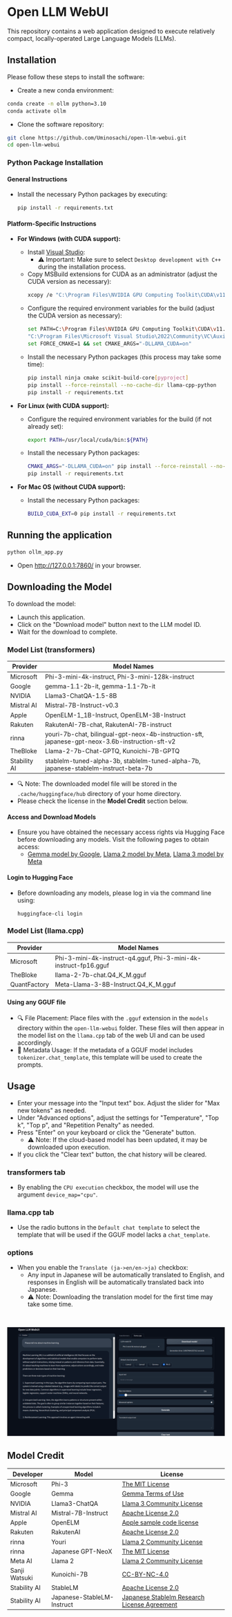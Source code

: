 # Open LLM WebUI

This repository contains a web application designed to execute relatively compact, locally-operated Large Language Models (LLMs).

## Installation

Please follow these steps to install the software:

* Create a new conda environment:
```bash
conda create -n ollm python=3.10
conda activate ollm
```

* Clone the software repository:
```bash
git clone https://github.com/Uminosachi/open-llm-webui.git
cd open-llm-webui
```

### Python Package Installation

#### General Instructions
* Install the necessary Python packages by executing:
  ```bash
  pip install -r requirements.txt
  ```

#### Platform-Specific Instructions
* **For Windows (with CUDA support):**
  - Install [Visual Studio](https://learn.microsoft.com/ja-jp/visualstudio/install/install-visual-studio?view=vs-2022):
    - ⚠️ Important: Make sure to select `Desktop development with C++` during the installation process.
  - Copy MSBuild extensions for CUDA as an administrator (adjust the CUDA version as necessary):
    ```bash
    xcopy /e "C:\Program Files\NVIDIA GPU Computing Toolkit\CUDA\v11.8\extras\visual_studio_integration\MSBuildExtensions" "C:\Program Files\Microsoft Visual Studio\2022\Community\MSBuild\Microsoft\VC\v170\BuildCustomizations"
    ```
  - Configure the required environment variables for the build (adjust the CUDA version as necessary):
    ```bash
    set PATH=C:\Program Files\NVIDIA GPU Computing Toolkit\CUDA\v11.8\bin;%PATH%
    "C:\Program Files\Microsoft Visual Studio\2022\Community\VC\Auxiliary\Build\vcvars64.bat"
    set FORCE_CMAKE=1 && set CMAKE_ARGS="-DLLAMA_CUDA=on"
    ```
  - Install the necessary Python packages (this process may take some time):
    ```bash
    pip install ninja cmake scikit-build-core[pyproject]
    pip install --force-reinstall --no-cache-dir llama-cpp-python
    pip install -r requirements.txt
    ```

* **For Linux (with CUDA support):**
  - Configure the required environment variables for the build (if not already set):
    ```bash
    export PATH=/usr/local/cuda/bin:${PATH}
    ```
  - Install the necessary Python packages:
    ```bash
    CMAKE_ARGS="-DLLAMA_CUDA=on" pip install --force-reinstall --no-cache-dir llama-cpp-python
    pip install -r requirements.txt
    ```

* **For Mac OS (without CUDA support):**
  - Install the necessary Python packages:
    ```bash
    BUILD_CUDA_EXT=0 pip install -r requirements.txt
    ```

## Running the application

```bash
python ollm_app.py
```

* Open http://127.0.0.1:7860/ in your browser.

## Downloading the Model

To download the model:
* Launch this application.
* Click on the "Download model" button next to the LLM model ID.
* Wait for the download to complete.

### Model List (transformers)

| Provider      | Model Names                                                                                |
|---------------|--------------------------------------------------------------------------------------------|
| Microsoft     | Phi-3-mini-4k-instruct, Phi-3-mini-128k-instruct                                           |
| Google        | gemma-1.1-2b-it, gemma-1.1-7b-it                                                           |
| NVIDIA        | Llama3-ChatQA-1.5-8B                                                                       |
| Mistral AI    | Mistral-7B-Instruct-v0.3                                                                   |
| Apple         | OpenELM-1_1B-Instruct, OpenELM-3B-Instruct                                                 |
| Rakuten       | RakutenAI-7B-chat, RakutenAI-7B-instruct                                                   |
| rinna         | youri-7b-chat, bilingual-gpt-neox-4b-instruction-sft, japanese-gpt-neox-3.6b-instruction-sft-v2 |
| TheBloke      | Llama-2-7b-Chat-GPTQ, Kunoichi-7B-GPTQ                                                     |
| Stability AI  | stablelm-tuned-alpha-3b, stablelm-tuned-alpha-7b, japanese-stablelm-instruct-beta-7b       |

* 🔍 Note: The downloaded model file will be stored in the `.cache/huggingface/hub` directory of your home directory.
* Please check the license in the **Model Credit** section below.

#### Access and Download Models
* Ensure you have obtained the necessary access rights via Hugging Face before downloading any models. Visit the following pages to obtain access:
  - [Gemma model by Google](https://huggingface.co/google/gemma-1.1-2b-it), [Llama 2 model by Meta](https://huggingface.co/meta-llama/Llama-2-7b-hf), [Llama 3 model by Meta](https://huggingface.co/meta-llama/Meta-Llama-3-8B)

#### Login to Hugging Face
* Before downloading any models, please log in via the command line using:
  ```
  huggingface-cli login
  ```

### Model List (llama.cpp)

| Provider      | Model Names                                                                                |
|---------------|--------------------------------------------------------------------------------------------|
| Microsoft     | Phi-3-mini-4k-instruct-q4.gguf, Phi-3-mini-4k-instruct-fp16.gguf                           |
| TheBloke      | llama-2-7b-chat.Q4_K_M.gguf                                                                |
| QuantFactory  | Meta-Llama-3-8B-Instruct.Q4_K_M.gguf                                                       |

#### Using any GGUF file
* 🔍 File Placement: Place files with the `.gguf` extension in the `models` directory within the `open-llm-webui` folder. These files will then appear in the model list on the `llama.cpp` tab of the web UI and can be used accordingly.
* 📝 Metadata Usage: If the metadata of a GGUF model includes `tokenizer.chat_template`, this template will be used to create the prompts.

## Usage

* Enter your message into the "Input text" box. Adjust the slider for "Max new tokens" as needed.
* Under "Advanced options", adjust the settings for "Temperature", "Top k", "Top p", and "Repetition Penalty" as needed.
* Press "Enter" on your keyboard or click the "Generate" button.
   - ⚠️ Note: If the cloud-based model has been updated, it may be downloaded upon execution.
* If you click the "Clear text" button, the chat history will be cleared.

### transformers tab
* By enabling the `CPU execution` checkbox, the model will use the argument `device_map="cpu"`.

### llama.cpp tab
* Use the radio buttons in the `Default chat template` to select the template that will be used if the GGUF model lacks a `chat_template`.

### options
* When you enable the `Translate (ja->en/en->ja)` checkbox:
   - Any input in Japanese will be automatically translated to English, and responses in English will be automatically translated back into Japanese.
   - ⚠️ Note: Downloading the translation model for the first time may take some time.

<br>

![UI image](images/open-ollm-webui_ui_image_1.png)

## Model Credit

| Developer           | Model                        | License                                                        |
|---------------------|------------------------------|----------------------------------------------------------------|
| Microsoft           | Phi-3                        | [The MIT License](https://opensource.org/licenses/MIT)         |
| Google              | Gemma                        | [Gemma Terms of Use](https://ai.google.dev/gemma/terms)        |
| NVIDIA              | Llama3-ChatQA                | [Llama 3 Community License](https://huggingface.co/meta-llama/Meta-Llama-3-8B/blob/main/LICENSE) |
| Mistral AI          | Mistral-7B-Instruct          | [Apache License 2.0](https://huggingface.co/datasets/choosealicense/licenses/blob/main/markdown/apache-2.0.md) |
| Apple               | OpenELM                      | [Apple sample code license](https://huggingface.co/apple/OpenELM-1_1B-Instruct/blob/main/LICENSE) |
| Rakuten             | RakutenAI                    | [Apache License 2.0](https://huggingface.co/datasets/choosealicense/licenses/blob/main/markdown/apache-2.0.md) |
| rinna               | Youri                        | [Llama 2 Community License](https://ai.meta.com/llama/license/) |
| rinna               | Japanese GPT-NeoX            | [The MIT License](https://opensource.org/licenses/MIT)         |
| Meta AI             | Llama 2                      | [Llama 2 Community License](https://github.com/facebookresearch/llama/blob/main/LICENSE) |
| Sanji Watsuki       | Kunoichi-7B                  | [CC-BY-NC-4.0](https://spdx.org/licenses/CC-BY-NC-4.0)         |
| Stability AI        | StableLM                     | [Apache License 2.0](https://github.com/Stability-AI/StableLM/blob/main/LICENSE) |
| Stability AI        | Japanese-StableLM-Instruct   | [Japanese Stablelm Research License Agreement](https://huggingface.co/stabilityai/japanese-stablelm-instruct-alpha-7b/blob/main/LICENSE) |
